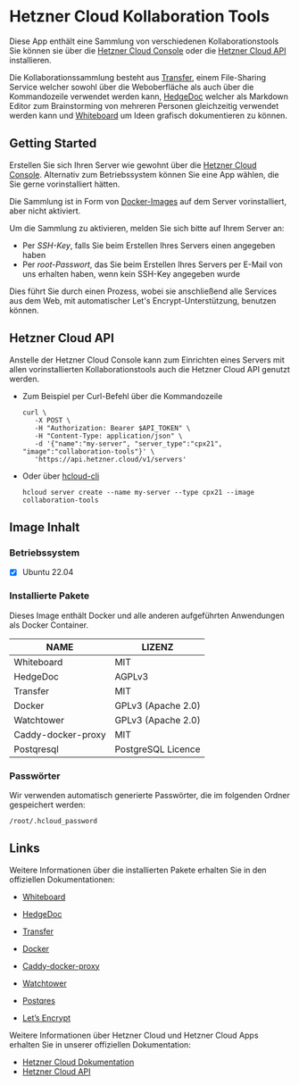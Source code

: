 # Hetzner Cloud Kollaboration Tools

Diese App enthält eine Sammlung von verschiedenen Kollaborationstools
Sie können sie über die [Hetzner Cloud Console](https://console.hetzner.cloud) oder die [Hetzner Cloud API](https://docs.hetzner.cloud/#servers-create-a-server) installieren.

Die Kollaborationssammlung besteht aus [Transfer](https://transfer.sh/), einem File-Sharing Service welcher sowohl über die Weboberfläche als auch über die Kommandozeile verwendet werden kann, [HedgeDoc](https://hedgedoc.org/) welcher als Markdown Editor zum Brainstorming von mehreren Personen gleichzeitig verwendet werden kann und [Whiteboard](https://github.com/cracker0dks/whiteboard) um Ideen grafisch dokumentieren zu können.

## Getting Started

Erstellen Sie sich Ihren Server wie gewohnt über die [Hetzner Cloud Console](https://console.hetzner.cloud). Alternativ zum Betriebssystem können Sie eine App wählen, die Sie gerne vorinstalliert hätten.

Die Sammlung ist in Form von [Docker-Images](https://www.docker.com/) auf dem Server vorinstalliert, aber nicht aktiviert.

Um die Sammlung zu aktivieren, melden Sie sich bitte auf Ihrem Server an:

- Per _SSH-Key_, falls Sie beim Erstellen Ihres Servers einen angegeben haben
- Per _root-Passwort_, das Sie beim Erstellen Ihres Servers per E-Mail von uns erhalten haben, wenn kein SSH-Key angegeben wurde

Dies führt Sie durch einen Prozess, wobei sie anschließend alle Services aus dem Web, mit automatischer Let's Encrypt-Unterstützung, benutzen können.

## Hetzner Cloud API

Anstelle der Hetzner Cloud Console kann zum Einrichten eines Servers mit allen vorinstallierten Kollaborationstools auch die Hetzner Cloud API genutzt werden.

- Zum Beispiel per Curl-Befehl über die Kommandozeile

  ```
  curl \
     -X POST \
     -H "Authorization: Bearer $API_TOKEN" \
     -H "Content-Type: application/json" \
     -d '{"name":"my-server", "server_type":"cpx21", "image":"collaboration-tools"}' \
     'https://api.hetzner.cloud/v1/servers'
  ```

- Oder über [hcloud-cli](https://github.com/hetznercloud/cli)

  ```
  hcloud server create --name my-server --type cpx21 --image collaboration-tools
  ```

## Image Inhalt

### Betriebssystem

- [x] Ubuntu 22.04

### Installierte Pakete

Dieses Image enthält Docker und alle anderen aufgeführten Anwendungen als Docker Container.

| NAME               | LIZENZ             |
| ------------------ | ------------------ |
| Whiteboard         | MIT                |
| HedgeDoc           | AGPLv3             |
| Transfer           | MIT                |
| Docker             | GPLv3 (Apache 2.0) |
| Watchtower         | GPLv3 (Apache 2.0) |
| Caddy-docker-proxy | MIT                |
| Postqresql         | PostgreSQL Licence |

### Passwörter

Wir verwenden automatisch generierte Passwörter, die im folgenden Ordner gespeichert werden:

```
/root/.hcloud_password
```

## Links

Weitere Informationen über die installierten Pakete erhalten Sie in den offiziellen Dokumentationen:

- [Whiteboard](https://github.com/cracker0dks/whiteboard)
- [HedgeDoc](https://hedgedoc.org/)
- [Transfer](https://transfer.sh/)
- [Docker](https://www.docker.com/)
- [Caddy-docker-proxy](https://github.com/lucaslorentz/caddy-docker-proxy/)
- [Watchtower](https://containrrr.dev/watchtower/)
- [Postqres](https://www.postgresql.org/)

- [Let’s Encrypt](https://letsencrypt.org/de/docs/)

Weitere Informationen über Hetzner Cloud und Hetzner Cloud Apps erhalten Sie in unserer offiziellen Dokumentation:

- [Hetzner Cloud Dokumentation](https://docs.hetzner.com/de/cloud/)
- [Hetzner Cloud API](https://docs.hetzner.cloud/)
